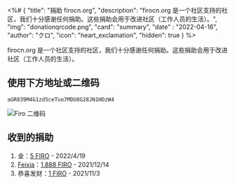 <%# {
  "title": "捐助 firocn.org",
  "description": "firocn.org 是一个社区支持的社区，我们十分感谢任何捐助。这些捐助会用于改进社区（工作人员的生活）。",
  "img": "donationqrcode.png",
  "card": "summary",
  "date" : "2022-04-16",
  "author": "クロ",
  "icon": "heart_exclamation",
  "hidden": true
} %>

firocn.org 是一个社区支持的社区，我们十分感谢任何捐助。这些捐助会用于改进社区（工作人员的生活）。

## 使用下方地址或二维码

`aGR839M4G1zd5ceTuo7MDU8G28JN1HDzW4`

![Firo 二维码](donationqrcode.png)

## 收到的捐助

1. 金：[5 FIRO](https://explorer.firo.org/tx/e5a84caf7400e80c7e0188213bec9c89558fe4f05631e48122011114a0a21e05) - 2022/4/19
1. [Feixia](https://twitter.com/zqj0754)：[1.888 FIRO](https://explorer.firo.org/tx/0f2294362e42a6a9b64bb4a7b9142647b2378ce48f123cfee30a4f306fe6c646) - 2021/12/14
1. 恭喜发财：[1 FIRO](https://explorer.firo.org/tx/e841f63282b7c5074f548fdb8455e90494ff21a01244b80978e4a06e05c8410f) - 2021/11/3
